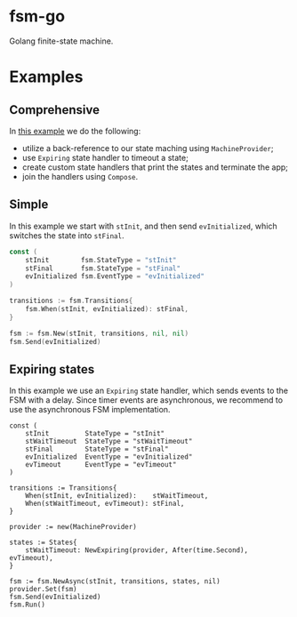 # fsm-go
Golang finite-state machine.

# Examples

## Comprehensive

In [this example] we do the following:

* utilize a back-reference to our state maching using `MachineProvider`;
* use `Expiring` state handler to timeout a state;
* create custom state handlers that print the states and terminate the app;
* join the handlers using `Compose`.

[this example]: example_test.go

## Simple

In this example we start with `stInit`, and then send `evInitialized`, which
switches the state into `stFinal`.

```go
const (
	stInit        fsm.StateType = "stInit"
	stFinal       fsm.StateType = "stFinal"
	evInitialized fsm.EventType = "evInitialized"
)

transitions := fsm.Transitions{
	fsm.When(stInit, evInitialized): stFinal,
}

fsm := fsm.New(stInit, transitions, nil, nil)
fsm.Send(evInitialized)
```

## Expiring states

In this example we use an `Expiring` state handler, which sends events to the
FSM with a delay. Since timer events are asynchronous, we recommend to use the
asynchronous FSM implementation.


```golang
const (
	stInit         StateType = "stInit"
	stWaitTimeout  StateType = "stWaitTimeout"
	stFinal        StateType = "stFinal"
	evInitialized  EventType = "evInitialized"
	evTimeout      EventType = "evTimeout"
)

transitions := Transitions{
	When(stInit, evInitialized):    stWaitTimeout,
	When(stWaitTimeout, evTimeout): stFinal,
}

provider := new(MachineProvider)

states := States{
	stWaitTimeout: NewExpiring(provider, After(time.Second), evTimeout),
}

fsm := fsm.NewAsync(stInit, transitions, states, nil)
provider.Set(fsm)
fsm.Send(evInitialized)
fsm.Run()
```
